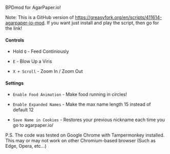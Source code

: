 BPDmod for AgarPaper.io!

Note: This is a GitHub version of https://greasyfork.org/en/scripts/411614-agarpaper-io-mod. If you want just install and play the script, then go for the link!

#### Controls

* Hold `Q` - Feed Continiously

* `E` - Blow Up a Viris

* `X + Scroll` - Zoom In / Zoom Out

#### Settings

* `Enable Food Animation` - Make food running in circles!

* `Enable Expanded Names` - Make the max name length 15 instead of default 12

* `Save Name in Cookies` - Restores your previous nickname each time you go to agarpaper.io/

P.S. The code was tested on Google Chrome with Tampermonkey installed. This may or may not work on other Chromium-based browser (Such as Edge, Opera, etc...)
